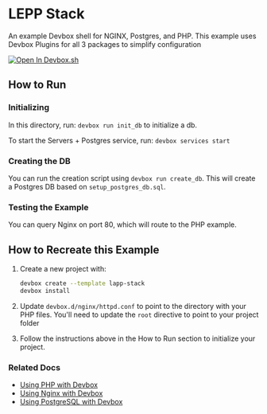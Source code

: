 # LEPP Stack

An example Devbox shell for NGINX, Postgres, and PHP. This example uses Devbox Plugins for all 3 packages to simplify configuration

[![Open In Devbox.sh](https://jetpack.io/img/devbox/open-in-devbox.svg)](https://devbox.sh/new?template=lepp-stack)

## How to Run

### Initializing

In this directory, run: `devbox run init_db` to initialize a db.

To start the Servers + Postgres service, run: `devbox services start`

### Creating the DB

You can run the creation script using `devbox run create_db`. This will create a Postgres DB based on `setup_postgres_db.sql`.

### Testing the Example

You can query Nginx on port 80, which will route to the PHP example.

## How to Recreate this Example

1. Create a new project with:
   ```bash
   devbox create --template lapp-stack
   devbox install
   ```

2. Update `devbox.d/nginx/httpd.conf` to point to the directory with your PHP files. You'll need to update the `root` directive to point to your project folder
3. Follow the instructions above in the How to Run section to initialize your project.

### Related Docs

* [Using PHP with Devbox](https://www.jetpack.io/devbox/docs/devbox_examples/languages/php/)
* [Using Nginx with Devbox](https://www.jetpack.io/devbox/docs/devbox_examples/servers/nginx/)
* [Using PostgreSQL with Devbox](https://www.jetpack.io/devbox/docs/devbox_examples/databases/postgres/)
